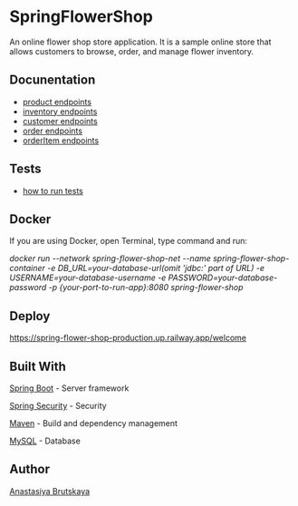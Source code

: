 # SpringFlowerShop
An online flower shop store application. It is a sample online store that allows customers to browse, order, and manage flower inventory. 

## Docunentation
- [product endpoints](https://github.com/nastenka-ooops/SpringFlowerShop/blob/main/documentation/endpointsForProduct.txt)
- [inventory endpoints](https://github.com/nastenka-ooops/SpringFlowerShop/blob/main/documentation/endpointsInventory.txt)
- [customer endpoints](https://github.com/nastenka-ooops/SpringFlowerShop/blob/main/documentation/endpointsCustomer.txt)
- [order endpoints](https://github.com/nastenka-ooops/SpringFlowerShop/blob/main/documentation/endpointsOrder.txt)
- [orderItem endpoints](https://github.com/nastenka-ooops/SpringFlowerShop/blob/main/documentation/endpointsOrderItem.txt)

## Tests
- [how to run tests](https://github.com/nastenka-ooops/SpringFlowerShop/blob/main/howToRunTests)

## Docker
If you are using Docker, open Terminal, type command and run: 

_docker run --network spring-flower-shop-net --name spring-flower-shop-container -e DB_URL=your-database-url(omit 'jdbc:' part of URL) -e USERNAME=your-database-username -e PASSWORD=your-database-password -p {your-port-to-run-app}:8080 spring-flower-shop_

## Deploy
https://spring-flower-shop-production.up.railway.app/welcome

## Built With

[Spring Boot](https://spring.io/projects/spring-boot/) - Server framework

[Spring Security](https://spring.io/projects/spring-security) - Security

[Maven](https://maven.apache.org) - Build and dependency management

[MySQL](https://www.mysql.com) - Database

## Author
[Anastasiya Brutskaya](https://github.com/nastenka-ooops)
